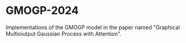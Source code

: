 # GMOGP-2024
Implementations of the GMOGP model in the paper named "Graphical Multioiutput Gaussian Process with Attention". 
